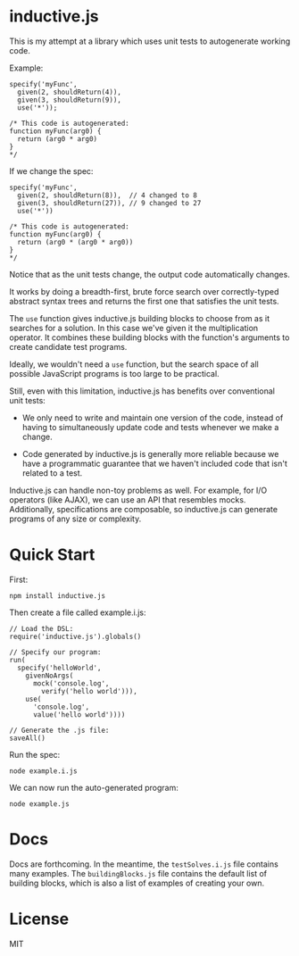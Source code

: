inductive.js
============

This is my attempt at a library which uses unit tests to autogenerate working code.

Example:

    specify('myFunc',
      given(2, shouldReturn(4)),
      given(3, shouldReturn(9)),
      use('*'));

    /* This code is autogenerated:
    function myFunc(arg0) {
      return (arg0 * arg0)
    }
    */

If we change the spec:

    specify('myFunc',
      given(2, shouldReturn(8)),  // 4 changed to 8
      given(3, shouldReturn(27)), // 9 changed to 27
      use('*'))

    /* This code is autogenerated:
    function myFunc(arg0) {
      return (arg0 * (arg0 * arg0))
    }
    */

Notice that as the unit tests change, the output code automatically changes.

It works by doing a breadth-first, brute force search over correctly-typed abstract syntax trees and returns the first one that satisfies the unit tests.

The `use` function gives inductive.js building blocks to choose from as it searches for a solution.  In this case we've given it the multiplication operator.  It combines these building blocks with the function's arguments to create candidate test programs.

Ideally, we wouldn't need a `use` function, but the search space of all possible JavaScript programs is too large to be practical.

Still, even with this limitation, inductive.js has benefits over conventional unit tests:

* We only need to write and maintain one version of the code, instead of having to simultaneously update code and tests whenever we make a change.

* Code generated by inductive.js is generally more reliable because we have a programmatic guarantee that we haven't included code that isn't related to a test.

Inductive.js can handle non-toy problems as well.  For example, for I/O operators (like AJAX), we can use an API that resembles mocks.  Additionally, specifications are composable, so inductive.js can generate programs of any size or complexity.

Quick Start
===========

First:

    npm install inductive.js

Then create a file called example.i.js:

    // Load the DSL:
    require('inductive.js').globals()

    // Specify our program:
    run(
      specify('helloWorld',
        givenNoArgs(
          mock('console.log',
            verify('hello world'))),
        use(
          'console.log',
          value('hello world'))))

    // Generate the .js file:
    saveAll()

Run the spec:

    node example.i.js

We can now run the auto-generated program:

    node example.js

Docs
====

Docs are forthcoming.  In the meantime, the `testSolves.i.js` file contains many examples.  The `buildingBlocks.js` file contains the default list of building blocks, which is also a list of examples of creating your own.

License
=======

MIT
